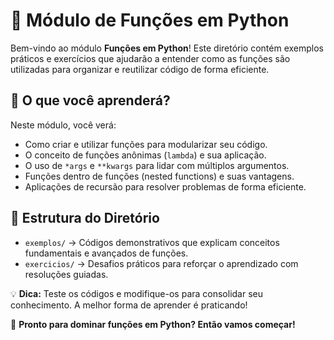 # 📂 Módulo de Funções em Python

Bem-vindo ao módulo **Funções em Python**! Este diretório contém exemplos práticos e exercícios que ajudarão a entender como as funções são utilizadas para organizar e reutilizar código de forma eficiente.

## 📜 O que você aprenderá?

Neste módulo, você verá:

- Como criar e utilizar funções para modularizar seu código.
- O conceito de funções anônimas (`lambda`) e sua aplicação.
- O uso de `*args` e `**kwargs` para lidar com múltiplos argumentos.
- Funções dentro de funções (nested functions) e suas vantagens.
- Aplicações de recursão para resolver problemas de forma eficiente.

## 📂 Estrutura do Diretório

- `exemplos/` → Códigos demonstrativos que explicam conceitos fundamentais e avançados de funções.
- `exercicios/` → Desafios práticos para reforçar o aprendizado com resoluções guiadas.

💡 **Dica:** Teste os códigos e modifique-os para consolidar seu conhecimento. A melhor forma de aprender é praticando!  

🚀 **Pronto para dominar funções em Python? Então vamos começar!**
